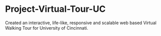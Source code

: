 # Project-Virtual-Tour-UC
Created an interactive, life-like, responsive and scalable web based Virtual Walking Tour for University of Cincinnati.
